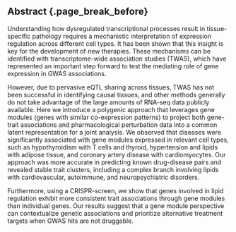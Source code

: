 ## Abstract {.page_break_before}

Understanding how dysregulated transcriptional processes result in tissue-specific pathology requires a mechanistic interpretation of expression regulation across different cell types.
It has been shown that this insight is key for the development of new therapies.
These mechanisms can be identified with transcriptome-wide association studies (TWAS), which have represented an important step forward to test the mediating role of gene expression in GWAS associations.
<!-- By training expression prediction models across several tissues, TWAS computes a gene-trait association by correlating predicted expression with the phenotype of interest. -->
However, due to pervasive eQTL sharing across tissues, TWAS has not been successful in identifying causal tissues, and other methods generally do not take advantage of the large amounts of RNA-seq data publicly available.
Here we introduce a polygenic approach that leverages gene modules (genes with similar co-expression patterns) to project both gene-trait associations and pharmacological perturbation data into a common latent representation for a joint analysis.
We observed that diseases were significantly associated with gene modules expressed in relevant cell types, such as hypothyroidism with T cells and thyroid, hypertension and lipids with adipose tissue, and coronary artery disease with cardiomyocytes.
Our approach was more accurate in predicting known drug-disease pairs and revealed stable trait clusters, including a complex branch involving lipids with cardiovascular, autoimmune, and neuropsychiatric disorders.
<!-- We replicated gene module associations with cardiovascular and autoimmune diseases in the Electronic Medical Records and Genomics (eMERGE) network. -->
Furthermore, using a CRISPR-screen, we show that genes involved in lipid regulation exhibit more consistent trait associations through gene modules than individual genes.
Our results suggest that a gene module perspective can contextualize genetic associations and prioritize alternative treatment targets when GWAS hits are not druggable.
